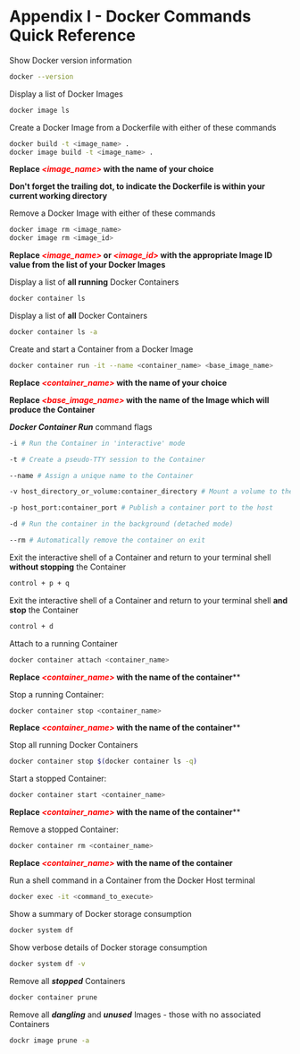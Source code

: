 # Appendix I - Docker Commands Quick Reference

Show Docker version information

```bash
docker --version
```



Display a list of Docker Images

```bash
docker image ls
```



Create a Docker Image from a Dockerfile with either of these commands

```bash
docker build -t <image_name> .
docker image build -t <image_name> .
```

**Replace <font color="red">*<image_name>*</font> with the name of your choice**

**Don't forget the trailing dot, to indicate the Dockerfile is within your current working directory**



Remove a Docker Image with either of these commands

```bash
docker image rm <image_name>
docker image rm <image_id>
```

**Replace <font color="red">*<image_name>*</font> or <font color="red">*<image_id>*</font> with the appropriate Image ID value from the list of your Docker Images**



Display a list of **all running** Docker Containers

```bash
docker container ls
```



Display a list of **all** Docker Containers

```bash
docker container ls -a
```



Create and start a Container from a Docker Image

```bash
docker container run -it --name <container_name> <base_image_name>
```

**Replace <font color="red">*<container_name>*</font> with the name of your choice**

**Replace <font color="red">*<base_image_name>*</font> with the name of the Image which will produce the Container**



***Docker Container Run*** command flags

```bash
-i # Run the Container in 'interactive' mode
```

```bash
-t # Create a pseudo-TTY session to the Container
```

```bash
--name # Assign a unique name to the Container
```

```bash
-v host_directory_or_volume:container_directory # Mount a volume to the container
```

```bash
-p host_port:container_port # Publish a container port to the host
```

```bash
-d # Run the container in the background (detached mode)
```

```bash
--rm # Automatically remove the container on exit
```



Exit the interactive shell of a Container and return to your terminal shell **without stopping** the Container

```bash
control + p + q
```



Exit the interactive shell of a Container and return to your terminal shell **and stop** the Container

```bash
control + d
```



Attach to a  running Container

```bash
docker container attach <container_name>
```

**Replace <font color="red">*<container_name>*</font> with the name of the container****



Stop a running Container:

```bash
docker container stop <container_name>
```

**Replace <font color="red">*<container_name>*</font> with the name of the container****



Stop all running Docker Containers

```bash
docker container stop $(docker container ls -q)
```



Start a stopped Container:

```bash
docker container start <container_name>
```

**Replace <font color="red">*<container_name>*</font> with the name of the container****



Remove a stopped Container:

```bash
docker container rm <container_name>
```

**Replace <font color="red">*<container_name>*</font> with the name of the container**



Run a shell command in a Container from the Docker Host terminal

```bash
docker exec -it <command_to_execute>
```



Show a summary of Docker storage consumption

```bash
docker system df
```



Show verbose details of Docker storage consumption

```bash
docker system df -v
```



Remove all ***stopped*** Containers

```bash
docker container prune
```



Remove all ***dangling*** and ***unused*** Images - those with no associated Containers

```bash
dockr image prune -a
```

